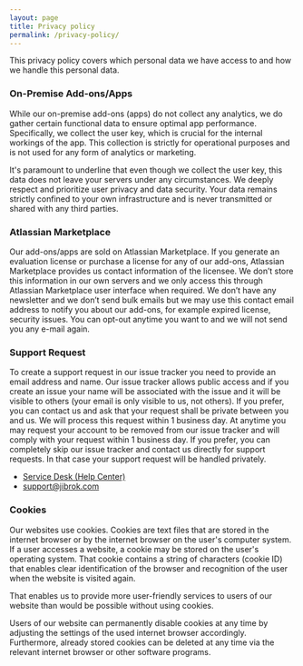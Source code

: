```yaml
---
layout: page
title: Privacy policy
permalink: /privacy-policy/
---
```


This privacy policy covers which personal data we have access to and how we handle this personal data.
### On-Premise Add-ons/Apps
While our on-premise add-ons (apps) do not collect any analytics, we do gather certain functional data to ensure optimal app performance. Specifically, we collect the user key, which is crucial for the internal workings of the app. This collection is strictly for operational purposes and is not used for any form of analytics or marketing.

It's paramount to underline that even though we collect the user key, this data does not leave your servers under any circumstances. We deeply respect and prioritize user privacy and data security. Your data remains strictly confined to your own infrastructure and is never transmitted or shared with any third parties.

### Atlassian Marketplace
Our add-ons/apps are sold on Atlassian Marketplace. If you generate an evaluation license or purchase a license for any of our add-ons, Atlassian Marketplace provides us contact information of the licensee. We don’t store this information in our own servers and we only access this through Atlassian Marketplace user interface when required. We don’t have any newsletter and we don’t send bulk emails but we may use this contact email address to notify you about our add-ons, for example expired license, security issues. You can opt-out anytime you want to and we will not send you any e-mail again.

### Support Request
To create a support request in our issue tracker you need to provide an email address and name. Our issue tracker allows public access and if you create an issue your name will be associated with the issue and it will be visible to others (your email is only visible to us, not others). If you prefer, you can contact us and ask that your request shall be private between you and us. We will process this request within 1 business day. At anytime you may request your account to be removed from our issue tracker and will comply with your request within 1 business day. If you prefer, you can completely skip our issue tracker and contact us directly for support requests. In that case your support request will be handled privately.

* [Service Desk (Help Center)](https://jibrok.atlassian.net/servicedesk/customer/portals)
* [support@jibrok.com](mailto:support@jibrok.com)

### Cookies ###
Our websites use cookies. Cookies are text files that are stored in the internet browser or by the internet browser on the user's computer system. If a user accesses a website, a cookie may be stored on the user's operating system. That cookie contains a string of characters (cookie ID) that enables clear identification of the browser and recognition of the user when the website is visited again.

That enables us to provide more user-friendly services to users of our website than would be possible without using cookies.

Users of our website can permanently disable cookies at any time by adjusting the settings of the used internet browser accordingly. Furthermore, already stored cookies can be deleted at any time via the relevant internet browser or other software programs.
